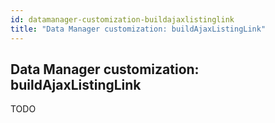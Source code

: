 ```yaml
---
id: datamanager-customization-buildajaxlistinglink
title: "Data Manager customization: buildAjaxListingLink"
---
```


## Data Manager customization: buildAjaxListingLink

TODO

